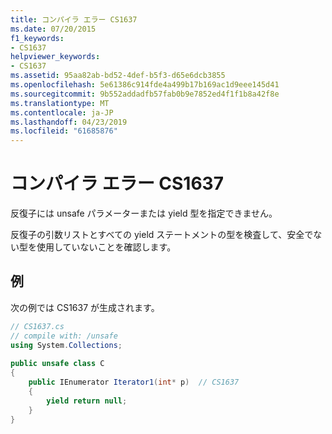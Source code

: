 ```yaml
---
title: コンパイラ エラー CS1637
ms.date: 07/20/2015
f1_keywords:
- CS1637
helpviewer_keywords:
- CS1637
ms.assetid: 95aa82ab-bd52-4def-b5f3-d65e6dcb3855
ms.openlocfilehash: 5e61386c914fde4a499b17b169ac1d9eee145d41
ms.sourcegitcommit: 9b552addadfb57fab0b9e7852ed4f1f1b8a42f8e
ms.translationtype: MT
ms.contentlocale: ja-JP
ms.lasthandoff: 04/23/2019
ms.locfileid: "61685876"
---
```

# <a name="compiler-error-cs1637"></a>コンパイラ エラー CS1637
反復子には unsafe パラメーターまたは yield 型を指定できません。  
  
 反復子の引数リストとすべての yield ステートメントの型を検査して、安全でない型を使用していないことを確認します。  
  
## <a name="example"></a>例  
 次の例では CS1637 が生成されます。  
  
```csharp  
// CS1637.cs  
// compile with: /unsafe  
using System.Collections;  
  
public unsafe class C  
{  
    public IEnumerator Iterator1(int* p)  // CS1637  
    {  
        yield return null;  
    }  
}  
```
